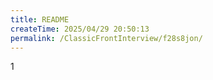```yaml
---
title: README
createTime: 2025/04/29 20:50:13
permalink: /ClassicFrontInterview/f28s8jon/
---
```

1
